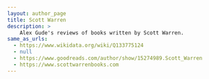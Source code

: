 ```yaml
---
layout: author_page
title: Scott Warren
description: >
    Alex Gude's reviews of books written by Scott Warren.
same_as_urls:
  - https://www.wikidata.org/wiki/Q133775124
  - null
  - https://www.goodreads.com/author/show/15274989.Scott_Warren
  - https://www.scottwarrenbooks.com
---
```

